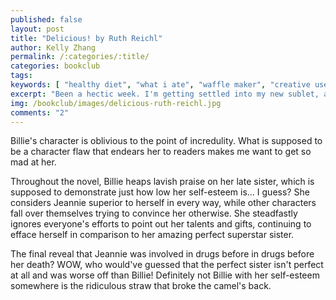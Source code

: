 ```yaml
---
published: false
layout: post
title: "Delicious! by Ruth Reichl"
author: Kelly Zhang
permalink: /:categories/:title/
categories: bookclub
tags:
keywords: [ "healthy diet", "what i ate", "waffle maker", "creative uses for waffle maker" ]
excerpt: "Been a hectic week. I'm getting settled into my new sublet, and cooking has been a struggle at times because I'm still in the process of stocking my pantry with essentials."
img: /bookclub/images/delicious-ruth-reichl.jpg
comments: "2"
---
```


Billie's character is oblivious to the point of incredulity. What is supposed to be a character flaw that endears her to readers makes me want to get so mad at her.

Throughout the novel, Billie heaps lavish praise on her late sister, which is supposed to demonstrate just how low her self-esteem is... I guess? She considers Jeannie superior to herself in every way, while other characters fall over themselves trying to convince her otherwise. She steadfastly ignores everyone's efforts to point out her talents and gifts, continuing to efface herself in comparison to her amazing perfect superstar sister.

The final reveal that Jeannie was involved in drugs before in drugs before her death? WOW, who would've guessed that the perfect sister isn't perfect at all and was worse off than Billie! Definitely not Billie with her self-esteem somewhere is the ridiculous straw that broke the camel's back.
